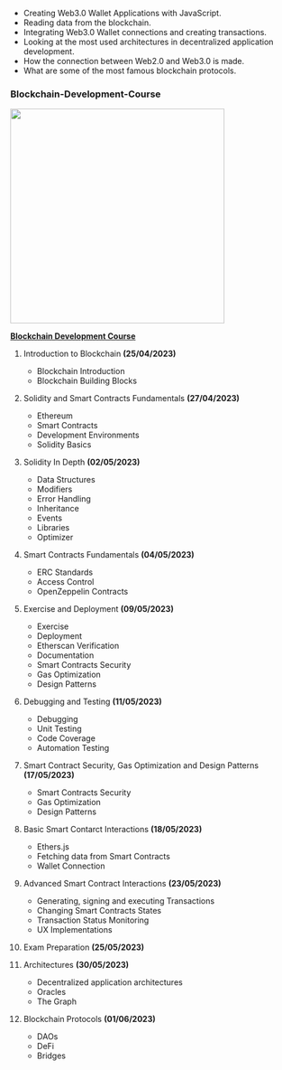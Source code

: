 
* Creating Web3.0 Wallet Applications with JavaScript.
* Reading data from the blockchain.
* Integrating Web3.0 Wallet connections and creating transactions.
* Looking at the most used architectures in decentralized application development.
* How the connection between Web2.0 and Web3.0 is made.
* What are some of the most famous blockchain protocols.


### Blockchain-Development-Course

<img src="https://user-images.githubusercontent.com/68276889/233828641-54fca27a-d5b0-4e41-af70-655084619308.png" width="380"/>

[**Blockchain Development Course**](https://softuni.bg/trainings/4126/blockchain-development-april-2023)

1. Introduction to Blockchain **(25/04/2023)**

    - Blockchain Introduction
    - Blockchain Building Blocks


2. Solidity and Smart Contracts Fundamentals **(27/04/2023)**

    - Ethereum
    - Smart Contracts
    - Development Environments
    - Solidity Basics

3. Solidity In Depth **(02/05/2023)**

   - Data Structures
   - Modifiers
   - Error Handling
   - Inheritance
   - Events
   - Libraries
   - Optimizer


4. Smart Contracts Fundamentals **(04/05/2023)**

   - ERC Standards
   - Access Control
   - OpenZeppelin Contracts

5. Exercise and Deployment **(09/05/2023)**

    - Exercise
    - Deployment
    - Etherscan Verification
    - Documentation
    - Smart Contracts Security
    - Gas Optimization
    - Design Patterns

6. Debugging and Testing **(11/05/2023)**

    - Debugging
    - Unit Testing
    - Code Coverage
    - Automation Testing

7. Smart Contract Security, Gas Optimization and Design Patterns **(17/05/2023)**

    - Smart Contracts Security
    - Gas Optimization
    - Design Patterns

8. Basic Smart Contarct Interactions **(18/05/2023)**

    - Ethers.js
    - Fetching data from Smart Contracts
    - Wallet Connection

9. Advanced Smart Contract Interactions **(23/05/2023)**

    - Generating, signing and executing Transactions
    - Changing Smart Contracts States
    - Transaction Status Monitoring
    - UX Implementations

10. Exam Preparation **(25/05/2023)**


11. Architectures **(30/05/2023)**

    - Decentralized application architectures
    - Oracles
    - The Graph


12. Blockchain Protocols **(01/06/2023)**

    - DAOs
    - DeFi
    - Bridges
